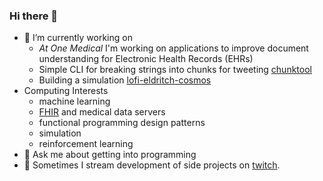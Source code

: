 ### Hi there 👋

- 🔭 I’m currently working on
  - *At One Medical* I'm working on applications to improve document understanding for Electronic Health Records (EHRs)
  - Simple CLI for breaking strings into chunks for tweeting [chunktool](https://github.com/joedaws/chunktool)
  - Building a simulation [lofi-eldritch-cosmos](https://github.com/joedaws/lofi-eldritch-cosmos)
- Computing Interests
  - machine learning
  - [FHIR](https://www.hl7.org/fhir/) and medical data servers
  - functional programming design patterns
  - simulation
  - reinforcement learning
- 💬 Ask me about getting into programming
- 👀 Sometimes I stream development of side projects on [twitch](https://www.twitch.tv/wolajo).

<!--
**joedaws/joedaws** is a ✨ _special_ ✨ repository because its `README.md` (this file) appears on your GitHub profile.

Here are some ideas to get you started:



- 📫 How to reach me: ...
- 😄 Pronouns: ...
- ⚡ Fun fact: ...
-->
